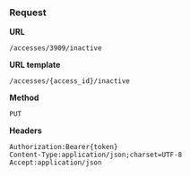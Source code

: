 ### Request

**URL**

`/accesses/3909/inactive`

**URL template**

`/accesses/{access_id}/inactive`

**Method**

`PUT`

**Headers**

`Authorization:Bearer{token}`  
`Content-Type:application/json;charset=UTF-8`  
`Accept:application/json`  
